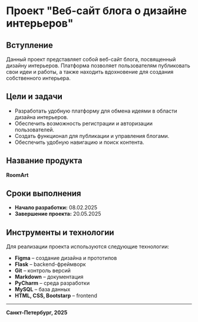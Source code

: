 # Проект "Веб-сайт блога о дизайне интерьеров"

## Вступление
Данный проект представляет собой веб-сайт блога, посвященный дизайну интерьеров. Платформа позволяет пользователям публиковать свои идеи и работы, а также находить вдохновение для создания собственного интерьера.

## Цели и задачи
- Разработать удобную платформу для обмена идеями в области дизайна интерьеров.
- Обеспечить возможность регистрации и авторизации пользователей.
- Создать функционал для публикации и управления блогами.
- Обеспечить удобную навигацию и поиск контента.

## Название продукта
**RoomArt**

## Сроки выполнения
- **Начало разработки:** 08.02.2025
- **Завершение проекта:** 20.05.2025

## Инструменты и технологии
Для реализации проекта используются следующие технологии:
- **Figma** – создание дизайна и прототипов
- **Flask** – backend-фреймворк
- **Git** – контроль версий
- **Markdown** – документация
- **PyCharm** – среда разработки
- **MySQL** – база данных
- **HTML, CSS, Bootstarp** – frontend

---
**Санкт-Петербург, 2025**



